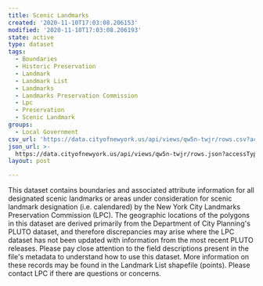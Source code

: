 ```yaml
---
title: Scenic Landmarks
created: '2020-11-10T17:03:08.206153'
modified: '2020-11-10T17:03:08.206193'
state: active
type: dataset
tags:
  - Boundaries
  - Historic Preservation
  - Landmark
  - Landmark List
  - Landmarks
  - Landmarks Preservation Commission
  - Lpc
  - Preservation
  - Scenic Landmark
groups:
  - Local Government
csv_url: 'https://data.cityofnewyork.us/api/views/qw5n-twjr/rows.csv?accessType=DOWNLOAD'
json_url: >-
  https://data.cityofnewyork.us/api/views/qw5n-twjr/rows.json?accessType=DOWNLOAD
layout: post

---
```

This dataset contains boundaries and associated attribute information for all designated scenic landmarks or areas under consideration for scenic landmark designation (i.e. calendared) by the New York City Landmarks Preservation Commission (LPC). The geographic locations of the polygons in this dataset are derived primarily from the Department of City Planning's PLUTO dataset, and therefore discrepancies may arise where the LPC dataset has not been updated with information from the most recent PLUTO releases. Please pay close attention to the field descriptions present in the file's metadata to understand how to use this dataset. More information on these records may be found in the Landmark List shapefile (points). Please contact LPC if there are questions or concerns.
